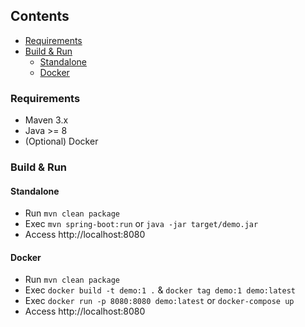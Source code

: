 ## Contents
- [Requirements](#requirements)
- [Build & Run](#build-&-run)
  - [Standalone](#standalone)
  - [Docker](#docker)
  
### Requirements
+ Maven 3.x
+ Java >= 8
+ (Optional) Docker

### Build & Run
#### Standalone
+ Run `mvn clean package`
+ Exec `mvn spring-boot:run` or `java -jar target/demo.jar`
+ Access http://localhost:8080 

#### Docker
+ Run `mvn clean package`
+ Exec `docker build -t demo:1 .` & `docker tag demo:1 demo:latest`
+ Exec `docker run -p 8080:8080 demo:latest` or `docker-compose up`
+ Access http://localhost:8080

